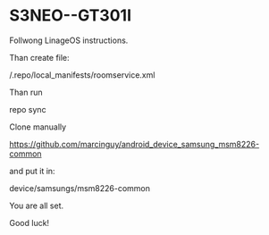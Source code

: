 # S3NEO--GT301I


Follwong LinageOS instructions.

Than create file:

<REPO>/.repo/local_manifests/roomservice.xml
  
<?xml version="1.0" encoding="UTF-8"?>
<manifest>
  <project name="S3NEO/android_device_samsung_s3ve3g" path="device/samsung/s3ve3g" remote="github" revision="lineage-14.1" />
  <project name="S3NEO/android_kernel_samsung_s3ve3g" path="kernel/samsung/s3ve3g" remote="github" revision="lineage-14.1" />
  <project name="LineageOS/android_device_qcom_common" path="device/qcom/common" remote="github" revision="cm-14.1" />
  <project name="LineageOS/android_device_samsung_qcom-common" path="device/samsung/qcom-common" remote="github" revision="cm-14.1" />
  <project name="LineageOS/android_external_stlport" path="external/stlport" remote="github" revision="cm-14.1" />
  <project name="LineageOS/android_external_sony_boringssl-compat" path="external/sony/boringssl-compat" remote="github" revision="cm-14.1" />
  <project name="LineageOS/android_hardware_samsung" path="hardware/samsung" remote="github" revision="cm-14.1" />
  <project name="S3NEO/android_vendor_samsung_s3ve3g_samsung" path="vendor/samsung/s3ve3g" remote="github" revision="lineage-14.1" />
  <project name="LineageOS/android_packages_resources_devicesettings" path="packages/resources/devicesettings" remote="github" revision="cm-14.1" />
  <project name="LineageOS/android_device_samsung_msm8226-common" path="device/samsung/msm8226-common" remote="github" />
</manifest>

Than run 

repo sync

Clone manually

https://github.com/marcinguy/android_device_samsung_msm8226-common

and put it in:

device/samsungs/msm8226-common

You are all set.

Good luck!
